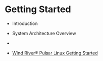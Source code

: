 # Getting Started

- Introduction
- System Architecture Overview
- 

- [Wind River®
Pulsar Linux
Getting Started](https://knowledge.windriver.com/@api/deki/files/242263/wr_pulsar_linux_getting_started_70.pdf)